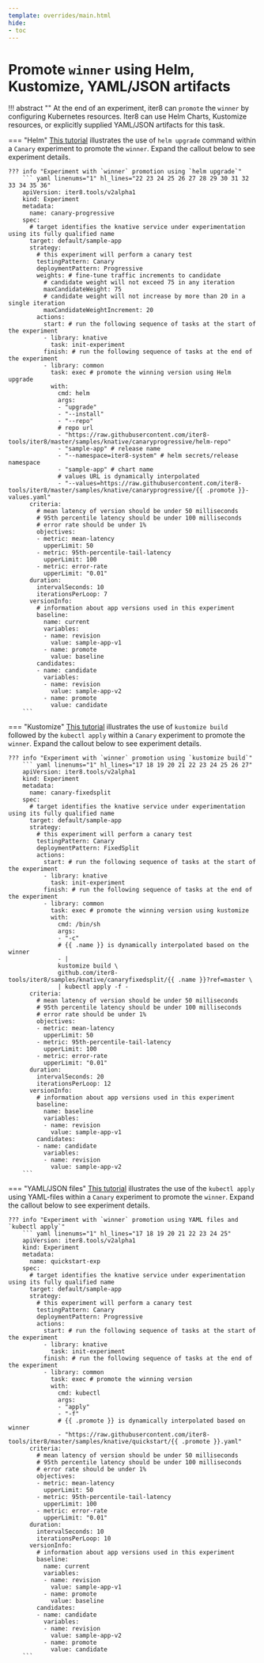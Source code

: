 ```yaml
---
template: overrides/main.html
hide:
- toc
---
```


# Promote `winner` using Helm, Kustomize, YAML/JSON artifacts

!!! abstract ""
    At the end of an experiment, iter8 can `promote` the `winner` by configuring Kubernetes resources. Iter8 can use Helm Charts, Kustomize resources, or explicitly supplied YAML/JSON artifacts for this task.

=== "Helm"
    [This tutorial](/code-samples/iter8-knative/canary-progressive/) illustrates the use of `helm upgrade` command within a `Canary` experiment to promote the `winner`. Expand the callout below to see experiment details.

    ??? info "Experiment with `winner` promotion using `helm upgrade`"
        ``` yaml linenums="1" hl_lines="22 23 24 25 26 27 28 29 30 31 32 33 34 35 36"
        apiVersion: iter8.tools/v2alpha1
        kind: Experiment
        metadata:
          name: canary-progressive
        spec:
          # target identifies the knative service under experimentation using its fully qualified name
          target: default/sample-app
          strategy:
            # this experiment will perform a canary test
            testingPattern: Canary
            deploymentPattern: Progressive
            weights: # fine-tune traffic increments to candidate
              # candidate weight will not exceed 75 in any iteration
              maxCandidateWeight: 75
              # candidate weight will not increase by more than 20 in a single iteration
              maxCandidateWeightIncrement: 20
            actions:
              start: # run the following sequence of tasks at the start of the experiment
              - library: knative
                task: init-experiment
              finish: # run the following sequence of tasks at the end of the experiment
              - library: common
                task: exec # promote the winning version using Helm upgrade
                with:
                  cmd: helm
                  args:
                  - "upgrade"
                  - "--install"
                  - "--repo"
                  # repo url
                  - "https://raw.githubusercontent.com/iter8-tools/iter8/master/samples/knative/canaryprogressive/helm-repo" 
                  - "sample-app" # release name
                  - "--namespace=iter8-system" # helm secrets/release namespace
                  - "sample-app" # chart name
                  # values URL is dynamically interpolated
                  - "--values=https://raw.githubusercontent.com/iter8-tools/iter8/master/samples/knative/canaryprogressive/{{ .promote }}-values.yaml"
          criteria:
            # mean latency of version should be under 50 milliseconds
            # 95th percentile latency should be under 100 milliseconds
            # error rate should be under 1%
            objectives: 
            - metric: mean-latency
              upperLimit: 50
            - metric: 95th-percentile-tail-latency
              upperLimit: 100
            - metric: error-rate
              upperLimit: "0.01"
          duration:
            intervalSeconds: 10
            iterationsPerLoop: 7
          versionInfo:
            # information about app versions used in this experiment
            baseline:
              name: current
              variables:
              - name: revision
                value: sample-app-v1 
              - name: promote
                value: baseline
            candidates:
            - name: candidate
              variables:
              - name: revision
                value: sample-app-v2
              - name: promote
                value: candidate 
        ```

=== "Kustomize"
    [This tutorial](/code-samples/iter8-knative/canary-fixedsplit/) illustrates the use of `kustomize build` followed by the `kubectl apply` within a `Canary` experiment to promote the `winner`. Expand the callout below to see experiment details.

    ??? info "Experiment with `winner` promotion using `kustomize build`"
        ``` yaml linenums="1" hl_lines="17 18 19 20 21 22 23 24 25 26 27"
        apiVersion: iter8.tools/v2alpha1
        kind: Experiment
        metadata:
          name: canary-fixedsplit
        spec:
          # target identifies the knative service under experimentation using its fully qualified name
          target: default/sample-app
          strategy:
            # this experiment will perform a canary test
            testingPattern: Canary
            deploymentPattern: FixedSplit
            actions:
              start: # run the following sequence of tasks at the start of the experiment
              - library: knative
                task: init-experiment
              finish: # run the following sequence of tasks at the end of the experiment
              - library: common
                task: exec # promote the winning version using kustomize
                with:
                  cmd: /bin/sh
                  args:
                  - "-c"
                  # {{ .name }} is dynamically interpolated based on the winner
                  - |
                  kustomize build \
                  github.com/iter8-tools/iter8/samples/knative/canaryfixedsplit/{{ .name }}?ref=master \
                  | kubectl apply -f -
          criteria:
            # mean latency of version should be under 50 milliseconds
            # 95th percentile latency should be under 100 milliseconds
            # error rate should be under 1%
            objectives: 
            - metric: mean-latency
              upperLimit: 50
            - metric: 95th-percentile-tail-latency
              upperLimit: 100
            - metric: error-rate
              upperLimit: "0.01"
          duration:
            intervalSeconds: 20
            iterationsPerLoop: 12
          versionInfo:
            # information about app versions used in this experiment
            baseline:
              name: baseline
              variables:
              - name: revision
                value: sample-app-v1 
            candidates:
            - name: candidate
              variables:
              - name: revision
                value: sample-app-v2
        ```

=== "YAML/JSON files"
    [This tutorial](/getting-started/quick-start/with-knative/) illustrates the use of the `kubectl apply` using YAML-files within a `Canary` experiment to promote the `winner`. Expand the callout below to see experiment details.

    ??? info "Experiment with `winner` promotion using YAML files and `kubectl apply`"
        ``` yaml linenums="1" hl_lines="17 18 19 20 21 22 23 24 25"
        apiVersion: iter8.tools/v2alpha1
        kind: Experiment
        metadata:
          name: quickstart-exp
        spec:
          # target identifies the knative service under experimentation using its fully qualified name
          target: default/sample-app
          strategy:
            # this experiment will perform a canary test
            testingPattern: Canary
            deploymentPattern: Progressive
            actions:
              start: # run the following sequence of tasks at the start of the experiment
              - library: knative
                task: init-experiment
              finish: # run the following sequence of tasks at the end of the experiment
              - library: common
                task: exec # promote the winning version
                with:
                  cmd: kubectl
                  args: 
                  - "apply"
                  - "-f"
                  # {{ .promote }} is dynamically interpolated based on winner
                  - "https://raw.githubusercontent.com/iter8-tools/iter8/master/samples/knative/quickstart/{{ .promote }}.yaml"
          criteria:
            # mean latency of version should be under 50 milliseconds
            # 95th percentile latency should be under 100 milliseconds
            # error rate should be under 1%
            objectives: 
            - metric: mean-latency
              upperLimit: 50
            - metric: 95th-percentile-tail-latency
              upperLimit: 100
            - metric: error-rate
              upperLimit: "0.01"
          duration:
            intervalSeconds: 10
            iterationsPerLoop: 10
          versionInfo:
            # information about app versions used in this experiment
            baseline:
              name: current
              variables:
              - name: revision
                value: sample-app-v1 
              - name: promote
                value: baseline
            candidates:
            - name: candidate
              variables:
              - name: revision
                value: sample-app-v2
              - name: promote
                value: candidate 
        ```

